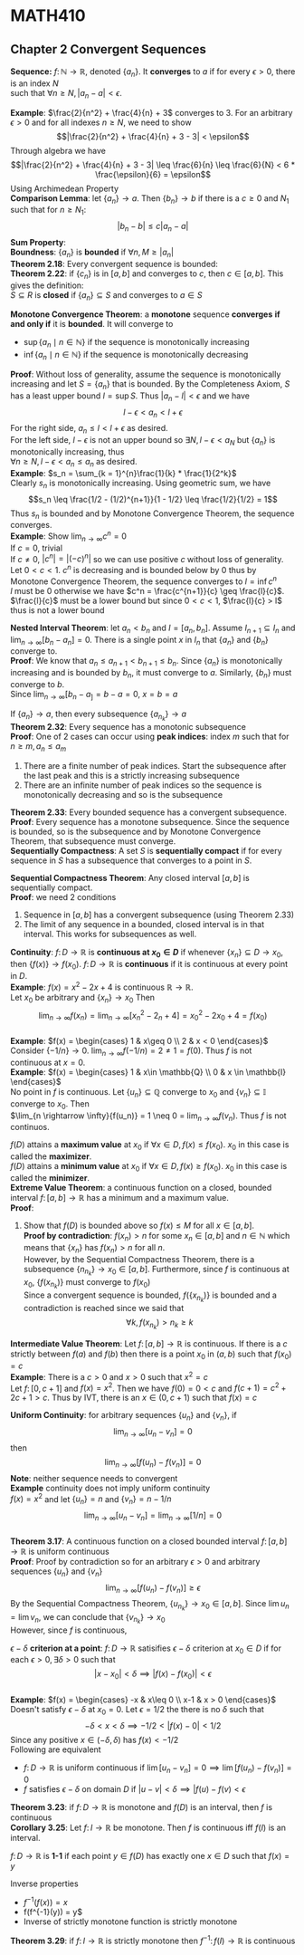 # MATH410
## Chapter 2 Convergent Sequences
**Sequence:** $f \colon \mathbb{N} \rightarrow \mathbb{R}$, denoted $\{a_n\}$. It **converges** to $a$ if for every $\epsilon > 0$, there is an index $N$  
such that $\forall n \geq N, |a_n - a| < \epsilon$.   

**Example**: $\frac{2}{n^2} + \frac{4}{n} + 3$ converges to $3$. For an arbitrary $\epsilon > 0$ and for all indexes $n \geq N$, we need to show
$$|\frac{2}{n^2} + \frac{4}{n} + 3 - 3| < \epsilon$$
Through algebra we have
$$|\frac{2}{n^2} + \frac{4}{n} + 3 - 3| \leq \frac{6}{n} \leq \frac{6}{N} < 6 * \frac{\epsilon}{6} = \epsilon$$
Using Archimedean Property    
**Comparison Lemma**: let $\{a_n\} \rightarrow a$. Then $\{b_n\} \rightarrow b$ if there is a $c \geq 0$ and $N_1$ such that for $n \geq N_1$:
$$|b_n - b| \leq c|a_n - a|$$
**Sum Property**:     
**Boundness**: $\{a_n\}$ is **bounded** if $\forall n, M \geq |a_n|$    
**Theorem 2.18**: Every convergent sequence is bounded:   
**Theorem 2.22**: if $\{c_n\}$ is in $[a, b]$ and converges to $c$, then $c \in [a,b]$. This gives the definition:    
$S \subseteq R$ is **closed** if $\{a_n\} \subseteq S$ and converges to $a \in S$   

**Monotone Convergence Theorem**: a **monotone** sequence **converges** **if and only if** it is **bounded**. It will converge to
* $\sup{\{a_n \mid n \in \mathbb{N}\}}$ if the sequence is monotonically increasing
* $\inf{\{a_n \mid n \in \mathbb{N}\}}$ if the sequence is monotonically decreasing   

**Proof**: Without loss of generality, assume the sequence is monotonically increasing and let $S = \{a_n\}$ that is bounded. By the Completeness Axiom, $S$ has a least upper bound $l = \sup{S}$. Thus $|a_n - l | < \epsilon$ and we have
$$l - \epsilon < a_n < l + \epsilon$$
For the right side, $a_n \leq l < l + \epsilon$ as desired.     
For the left side, $l- \epsilon$ is not an upper bound so $\exists N, l - \epsilon < a_N$ but $\{a_n\}$ is monotonically increasing, thus     
$\forall n \geq N, l - \epsilon < a_n \leq a_n$ as desired.   
**Example**: $s_n = \sum_{k = 1}^{n}\frac{1}{k} * \frac{1}{2^k}$    
Clearly $s_n$ is monotonically increasing. Using geometric sum, we have
$$s_n \leq \frac{1/2 - (1/2)^{n+1}}{1 - 1/2} \leq \frac{1/2}{1/2} = 1$$
Thus $s_n$ is bounded and by Monotone Convergence Theorem, the sequence converges.    
**Example**: Show $\lim_{n \rightarrow \infty}{c^n} = 0$    
If $c = 0$, trivial   
If $c \neq 0$, $|c^n| = |(-c)^n|$ so we can use positive $c$ without loss of generality.  
Let $0 < c < 1$. $c^n$ is decreasing and is bounded below by $0$ thus by Monotone Convergence Theorem, the sequence converges to $l = \inf{c^n}$    
$l$ must be $0$ otherwise we have $c^n = \frac{c^{n+1}}{c} \geq \frac{l}{c}$.     
$\frac{l}{c}$ must be a lower bound but since $0 < c < 1$, $\frac{l}{c} > l$ thus is not a lower bound    

**Nested Interval Theorem**: let $a_n < b_n$ and $I = [a_n, b_n]$. Assume $I_{n+1} \subseteq I_n$ and $\lim_{n \rightarrow \infty}[b_n - a_n] = 0$. There is a single point $x$ in $I_n$ that $\{a_n\}$ and $\{b_n\}$ converge to.    
**Proof**: We know that $a_n \leq a_{n+1} < b_{n+1} \leq b_n$. Since $\{a_n\}$ is monotonically increasing and is bounded by $b_n$, it must converge to $a$. Similarly, $\{b_n\}$ must converge to $b$.   
Since $\lim_{n \rightarrow \infty}[b_n-a_] = b - a = 0$, $x = b = a$

If $\{a_n\} \rightarrow a$, then every subsequence $\{a_{n_k}\} \rightarrow a$    
**Theorem 2.32**: Every sequence has a monotonic subsequence    
**Proof**: One of 2 cases can occur using **peak indices**: index $m$ such that for $n \geq m, a_n \leq a_m$
1. There are a finite number of peak indices. Start the subsequence after the last peak and this is a strictly increasing subsequence
2. There are an infinite number of peak indices so the sequence is monotonically decreasing and so is the subsequence

**Theorem 2.33**: Every bounded sequence has a convergent subsequence.    
**Proof**: Every sequence has a monotone subsequence. Since the sequence is bounded, so is the subsequence and by Monotone Convergence Theorem, that subsequence must converge.   
**Sequentially Compactness**: A set $S$ is **sequentially compact** if for every sequence in $S$ has a subsequence that converges to a point in $S$.    

**Sequential Compactness Theorem**: Any closed interval $[a, b]$ is sequentially compact.   
**Proof**: we need 2 conditions
1. Sequence in $[a, b]$ has a convergent subsequence (using Theorem 2.33)
2. The limit of any sequence in a bounded, closed interval is in that interval. This works for subsequences as well.

**Continuity**: $f \colon D \rightarrow \mathbb{R}$ is **continuous at $x_0 \in D$** if whenever $\{x_n\} \subseteq D \rightarrow x_0$, then $\{f(x)\} \rightarrow f(x_0)$. $f \colon D \rightarrow \mathbb{R}$ is **continuous** if it is continuous at every point in $D$.    
**Example**: $f(x) = x^2 - 2x + 4$ is continuous $\mathbb{R} \rightarrow \mathbb{R}$.   
Let $x_0$ be arbitrary and $\{x_n\} \rightarrow x_0$ Then
$$\lim_{n \rightarrow \infty}{f(x_n)} = \lim_{n \rightarrow \infty}{[x^2_n - 2_n + 4]} = x^2_0 - 2x_0 + 4 = f(x_0)$$    
**Example**: $f(x) = \begin{cases} 1 & x\geq 0 \\ 2 & x < 0 \end{cases}$    
Consider $\{-1/n\} \rightarrow 0$. $\lim_{n \rightarrow \infty}{f(-1/n)} = 2 \neq 1 = f(0)$. Thus $f$ is not continuous at $x = 0$.     
**Example**: $f(x) = \begin{cases} 1 & x\in \mathbb{Q} \\ 0 & x \in \mathbb{I} \end{cases}$   
No point in $f$ is continuous. Let $\{u_n\} \subseteq \mathbb{Q}$ converge to $x_0$ and $\{v_n\} \subseteq \mathbb{I}$ converge to $x_0$. Then    
$\lim_{n \rightarrow \infty}{f(u_n)} = 1 \neq 0 = $\lim_{n \rightarrow \infty}{f(v_n)}$. Thus $f$ is not continuos.     
    
$f(D)$ attains a **maximum value** at $x_0$ if $\forall x \in D, f(x) \leq f(x_0)$. $x_0$ in this case is called the **maximizer**.   
$f(D)$ attains a **minimum value** at $x_0$ if $\forall x \in D, f(x) \geq f(x_0)$. $x_0$ in this case is called the **minimizer**.   
**Extreme Value Theorem**: a continuous function on a closed, bounded interval $f \colon [a, b] \rightarrow \mathbb{R}$ has a minimum and a maximum value.    
**Proof**: 
1. Show that $f(D)$ is bounded above so $f(x) \leq M$ for all $x \in [a, b]$.     
**Proof by contradiction**: $f(x_n) > n$ for some $x_n \in [a,b]$ and $n \in \mathbb{N}$ which means that $\{x_n\}$ has $f(x_n) > n$ for all $n$.    
However, by the Sequential Compactness Theorem, there is a subsequence $\{n_{n_k}\} \rightarrow x_0 \in [a,b]$. Furthermore, since $f$ is continuous at $x_0$, $\{f(x_{n_k})\}$ must converge to $f(x_0)$   
Since a convergent sequence is bounded, $f(\{x_{n_k})\}$ is bounded and a contradiction is reached since we said that 
$$ \forall k, f(x_{n_k}) > n_k \geq k$$

**Intermediate Value Theorem**: Let $f \colon [a,b] \rightarrow \mathbb{R}$ is continuous. If there is a $c$ strictly between $f(a)$ and $f(b)$ then there is a point $x_0$ in $(a,b)$ such that $f(x_0) = c$   
**Example**: There is a $c > 0$ and $x> 0$ such that $x^2 = c$    
Let $f \colon [0, c+1]$ and $f(x) = x^2$. Then we have $f(0) = 0 < c$ and $f(c+1) = c^2 + 2c + 1 > c$. Thus by IVT, there is an $x \in (0, c+1)$ such that $f(x) = c$     
  
  **Uniform Continuity**: for arbitrary sequences $\{u_n\}$ and $\{v_n\}$, if 
  $$\lim_{n \rightarrow \infty}{[u_n - v_n]} = 0$$
  then
  $$\lim_{n \rightarrow \infty}{[f(u_n) - f(v_n)]} = 0$$
  **Note**: neither sequence needs to convergent    
**Example** continuity does not imply uniform continuity    
$f(x) = x^2$ and let $\{u_n\} = n$ and $\{v_n\} = n - 1/n$    
$$\lim_{n \rightarrow \infty}{[u_n - v_n]} = \lim_{n \rightarrow \infty}{[1/n]} = 0$$   
**Theorem 3.17**: A continuous function on a closed bounded interval $f \colon [a,b] \rightarrow \mathbb{R}$ is uniform continuous    
**Proof**: Proof by contradiction so for an arbitrary $\epsilon > 0$ and arbitrary sequences $\{u_n\}$ and $\{v_n\}$
$$\lim_{n \rightarrow \infty}[f(u_n) - f(v_n)] \geq \epsilon$$
By the Sequential Compactness Theorem, $\{u_{n_k}\} \rightarrow x_0 \in [a,b]$. Since $\lim{u_n} = \lim{v_n}$, we can conclude that $\{v_{n_k}\} \rightarrow x_0$   
However, since $f$ is continuous,     
    
$\epsilon - \delta$ **criterion at a point**: $f \colon D \rightarrow \mathbb{R}$ satisifies $\epsilon - \delta$ criterion at $x_0 \in D$ if for each $\epsilon > 0, \exists \delta > 0$ such that
$$|x-x_0| < \delta \implies |f(x) - f(x_0)| < \epsilon$$    
**Example**: $f(x) = \begin{cases} -x & x\leq 0 \\ x-1 & x > 0 \end{cases}$    
Doesn't satisfy $\epsilon - \delta$ at $x_0 = 0$. Let $\epsilon = 1/2$ the there is no $\delta$ such that
$$-\delta < x < \delta \implies -1/2 < |f(x) - 0| < 1/2$$
Since any positive $x \in (-\delta, \delta)$ has $f(x) < -1/2$    
Following are equivalent
* $f \colon D \rightarrow \mathbb{R}$ is uniform continuous if $\lim[u_n - v_n] = 0 \implies \lim[f(u_n) - f(v_n)] = 0$
* $f$ satisfies $\epsilon - \delta$ on domain $D$ if $|u - v| < \delta \implies |f(u) - f(v) < \epsilon$    
  
**Theorem 3.23**: if $f \colon D \rightarrow \mathbb{R}$ is monotone and $f(D)$ is an interval, then $f$ is continuous    
**Corollary 3.25**: Let $f \colon I \rightarrow \mathbb{R}$ be monotone. Then $f$ is continuous iff $f(I)$ is an interval.    
  
$f \colon D \rightarrow \mathbb{R}$ is **1-1** if each point $y \in f(D)$ has exactly one $x \in D$ such that $f(x) = y$    
    
Inverse properties
* $f^{-1}(f(x)) = x$
* f(f^{-1}(y)) = y$
* Inverse of strictly monotone function is strictly monotone


**Theorem 3.29**: if $f \colon I \rightarrow \mathbb{R}$ is strictly monotone then $f^{-1} \colon f(I) \rightarrow \mathbb{R}$ is continuous
